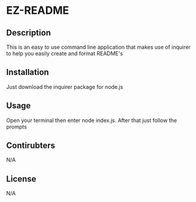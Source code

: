 # EZ-README

  

  ## Description

  This is an easy to use command line application that makes use of inquirer to help you easily create and format README's

  ## Installation 

  Just download the inquirer package for node.js

  ## Usage

  Open your terminal then enter node index.js. After that just follow the prompts

  ## Contirubters

  N/A

  ## License

  N/A

